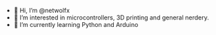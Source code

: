 - 👋 Hi, I’m @netwolfx
- 👀 I’m interested in microcontrollers, 3D printing and general nerdery.
- 🌱 I’m currently learning Python and Arduino

<!---
netwolfx/netwolfx is a ✨ special ✨ repository because its `README.md` (this file) appears on your GitHub profile.
You can click the Preview link to take a look at your changes.
--->
